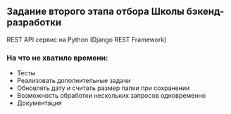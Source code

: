 ## Задание второго этапа отбора Школы бэкенд-разработки 
REST API сервис на Python (Django REST Framework)


### На что не хватило времени:
* Тесты
* Реализовать дополнительные задачи
* Обновлять дату и считать размер папки при сохранении
* Возможность обработки нескольких запросов одновременно
* Документация
